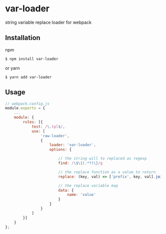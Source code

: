 # var-loader
string variable replace loader for webpack

## Installation
npm
``` shell
$ npm install var-loader
```

or yarn
``` shell
$ yarn add var-loader
```

## Usage
``` javascript
// webpack.config.js
module.exports = {
	...
    module: {
        rules: [{
            test: /\.tpl$/,
            use: [
                'raw-loader',
                {
                    loader: 'var-loader',
                    options: {

                        // the string will to replaced as regexp
                        find: /\$\{(.*?)\}/g

                        // the replace function as a value to return
                        replace: (key, val) => ['prefix', key, val].join('-'),

                        // the replace variable map
                        data: {
                            name: 'value'
                        }
                    }
                }
            ]
        }]
    }
};
```

